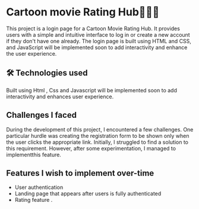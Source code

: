 
# Cartoon movie Rating Hub🧾✍🏾

This project is a login page for a Cartoon Movie Rating Hub. It provides users with a simple and intuitive interface to log in or create a new account if they don't have one already. The login page is built using HTML and CSS, and JavaScript will be implemented soon to add interactivity and enhance the user experience.

## 🛠 Technologies used
Built using Html , Css and Javascript will be implemented soon to add interactivity and enhances user experience.



## Challenges I faced 

During the development of this project, I encountered a few challenges. One particular hurdle was creating the registration form to be shown only when the user clicks the appropriate link. Initially, I struggled to find a solution to this requirement. However, after some experimentation, I managed to implementthis feature.

## Features I wish to implement over-time

- User authentication 
- Landing page that appears after users is fully authenticated
- Rating feature .


